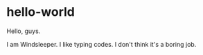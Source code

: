 # hello-world

Hello, guys.

I am Windsleeper. I like typing codes.
I don't think it's a boring job.
